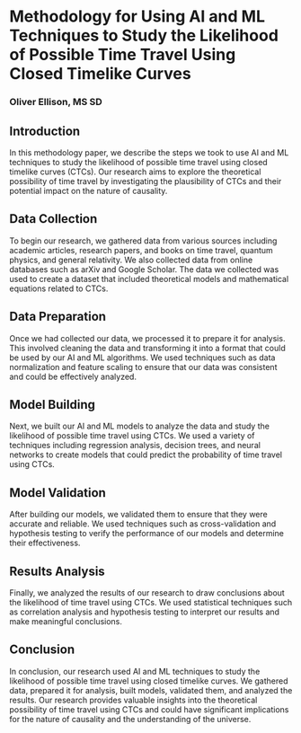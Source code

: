 # Methodology for Using AI and ML Techniques to Study the Likelihood of Possible Time Travel Using Closed Timelike Curves

### Oliver Ellison, MS SD

## Introduction
In this methodology paper, we describe the steps we took to use AI and ML techniques to study the likelihood of possible time travel using closed timelike curves (CTCs). Our research aims to explore the theoretical possibility of time travel by investigating the plausibility of CTCs and their potential impact on the nature of causality.

## Data Collection
To begin our research, we gathered data from various sources including academic articles, research papers, and books on time travel, quantum physics, and general relativity. We also collected data from online databases such as arXiv and Google Scholar. The data we collected was used to create a dataset that included theoretical models and mathematical equations related to CTCs.

## Data Preparation
Once we had collected our data, we processed it to prepare it for analysis. This involved cleaning the data and transforming it into a format that could be used by our AI and ML algorithms. We used techniques such as data normalization and feature scaling to ensure that our data was consistent and could be effectively analyzed.

## Model Building
Next, we built our AI and ML models to analyze the data and study the likelihood of possible time travel using CTCs. We used a variety of techniques including regression analysis, decision trees, and neural networks to create models that could predict the probability of time travel using CTCs.

## Model Validation
After building our models, we validated them to ensure that they were accurate and reliable. We used techniques such as cross-validation and hypothesis testing to verify the performance of our models and determine their effectiveness.

## Results Analysis
Finally, we analyzed the results of our research to draw conclusions about the likelihood of time travel using CTCs. We used statistical techniques such as correlation analysis and hypothesis testing to interpret our results and make meaningful conclusions.

## Conclusion
In conclusion, our research used AI and ML techniques to study the likelihood of possible time travel using closed timelike curves. We gathered data, prepared it for analysis, built models, validated them, and analyzed the results. Our research provides valuable insights into the theoretical possibility of time travel using CTCs and could have significant implications for the nature of causality and the understanding of the universe.
